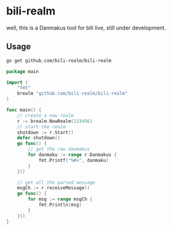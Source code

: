 # bili-realm

well, this is a Danmakus tool for bili live, still under development.

## Usage

```bash
go get github.com/bili-realm/bili-realm
```

```go
package main

import (
	"fmt"
	brealm "github.com/bili-realm/bili-realm"
)

func main() {
	// create a new realm
	r := brealm.NewRealm(123456)
	// start the realm
	shutdown := r.Start()
	defer shutdown()
	go func() {
		// get the raw danmakus
		for danmaku := range r.Danmakus {
			fmt.Printf("%#v", danmaku)
		}
	}()

	// get all the parsed message
	msgCh := r.receiveMessage()
	go func() {
		for msg := range msgCh {
			fmt.Println(msg)
		}
	}()
}

```